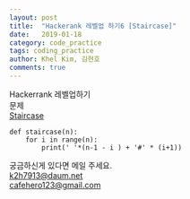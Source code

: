 ```yaml
---
layout: post
title:  "Hackerank 레벨업 하기6 [Staircase]"
date:   2019-01-18
category: code_practice
tags: coding_practice
author: Khel Kim, 김현호
comments: true
---
```


Hackerrank 레벨업하기  
문제  
[Staircase](https://www.hackerrank.com/challenges/staircase/problem)

~~~
def staircase(n):
    for i in range(n):
        print(' '*(n-1 - i ) + '#' * (i+1))
~~~

궁금하신게 있다면 메일 주세요.  
k2h7913@daum.net  
cafehero123@gmail.com
